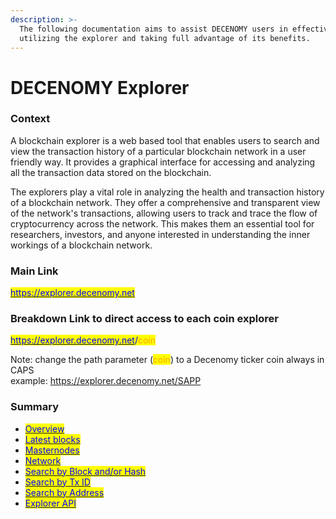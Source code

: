 ```yaml
---
description: >-
  The following documentation aims to assist DECENOMY users in effectively
  utilizing the explorer and taking full advantage of its benefits.
---
```


# DECENOMY Explorer

### Context

A blockchain explorer is a web based tool that enables users to search and view the transaction history of a particular blockchain network in a user friendly way. It provides a graphical interface for accessing and analyzing all the transaction data stored on the blockchain.

The explorers play a vital role in analyzing the health and transaction history of a blockchain network. They offer a comprehensive and transparent view of the network's transactions, allowing users to track and trace the flow of cryptocurrency across the network. This makes them an essential tool for researchers, investors, and anyone interested in understanding the inner workings of a blockchain network.

### Main Link

[<mark style="color:blue;">https://explorer.decenomy.net</mark>](https://explorer.decenomy.net)

### Breakdown Link to direct access to each coin explorer

[<mark style="color:blue;">https://explorer.decenomy.net</mark>](https://explorer.decenomy.net)<mark style="color:blue;">/</mark><mark style="color:orange;">coin</mark>

Note: change the path parameter (<mark style="color:orange;">coin</mark>) to a Decenomy ticker coin always in CAPS\
example: https://explorer.decenomy.net/SAPP

### Summary

* <mark style="color:blue;"></mark>[<mark style="color:blue;">Overview</mark>](overview.md)<mark style="color:blue;"></mark>
* <mark style="color:blue;"></mark>[<mark style="color:blue;">Latest blocks</mark>](latest-blocks.md)<mark style="color:blue;"></mark>
* <mark style="color:blue;"></mark>[<mark style="color:blue;">Masternodes</mark>](masternodes.md)<mark style="color:blue;"></mark>
* <mark style="color:blue;"></mark>[<mark style="color:blue;">Network</mark>](network.md)<mark style="color:blue;"></mark>
* <mark style="color:blue;"></mark>[<mark style="color:blue;">Search by Block and/or Hash</mark>](search-by-block-and-or-hash.md)<mark style="color:blue;"></mark>
* <mark style="color:blue;"></mark>[<mark style="color:blue;">Search by Tx ID</mark>](search-by-tx-id.md)<mark style="color:blue;"></mark>
* <mark style="color:blue;"></mark>[<mark style="color:blue;">Search by Address</mark>](search-by-address.md)<mark style="color:blue;"></mark>
* <mark style="color:blue;"></mark>[<mark style="color:blue;">Explorer API</mark>](explorer-api.md)<mark style="color:blue;"></mark>
